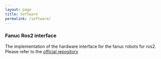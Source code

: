 ```yaml
---
layout: page
title: Software
permalink: /software/
---
```

<!-- Google tag (gtag.js) -->
<script async src="https://www.googletagmanager.com/gtag/js?id=G-Z07C4092J3"></script>
<meta name="google-site-verification" content="9unXf0AJi0aPBon8QJz0gFG9YFuIUYQhVOjDDDbwA0Y" />

### Fanuc Ros2 interface
The implementation of the hardware interface for the fanuc robots for ros2.
Please refer to the [official repository](https://github.com/paolofrance/ros2_fanuc_interface)




